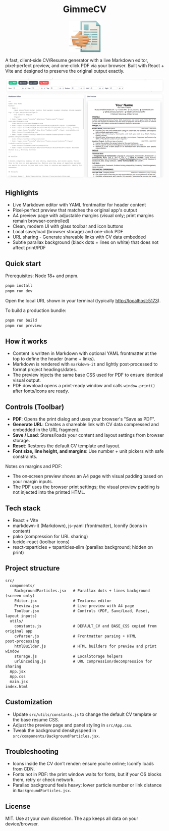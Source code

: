 <div align="center">
  <h1>GimmeCV</h1>
  <img src="./images/icon.png" alt="GimmeCV" width="100" height="100" />
</div>

A fast, client‑side CV/Resume generator with a live Markdown editor, pixel‑perfect preview, and one‑click PDF via your browser. Built with React + Vite and designed to preserve the original output exactly.

![GimmeCV preview](./images/screenshot.png)

## Highlights

- Live Markdown editor with YAML frontmatter for header content
- Pixel‑perfect preview that matches the original app's output
- A4 preview page with adjustable margins (visual only; print margins remain browser‑controlled)
- Clean, modern UI with glass toolbar and icon buttons
- Local save/load (browser storage) and one‑click PDF
- URL sharing - Generate shareable links with CV data embedded
- Subtle parallax background (black dots + lines on white) that does not affect print/PDF

## Quick start

Prerequisites: Node 18+ and pnpm.

```bash
pnpm install
pnpm run dev
```

Open the local URL shown in your terminal (typically <http://localhost:5173>).

To build a production bundle:

```bash
pnpm run build
pnpm run preview
```

## How it works

- Content is written in Markdown with optional YAML frontmatter at the top to define the header (name + links).
- Markdown is rendered with `markdown-it` and lightly post‑processed to format project headings/dates.
- The preview injects the same base CSS used for PDF to ensure identical visual output.
- PDF download opens a print‑ready window and calls `window.print()` after fonts/icons are ready.

## Controls (Toolbar)

- **PDF**: Opens the print dialog and uses your browser's "Save as PDF".
- **Generate URL**: Creates a shareable link with CV data compressed and embedded in the URL fragment.
- **Save / Load**: Stores/loads your content and layout settings from browser storage.
- **Reset**: Restores the default CV template and layout.
- **Font size, line height, and margins**: Use number + unit pickers with safe constraints.

Notes on margins and PDF:

- The on‑screen preview shows an A4 page with visual padding based on your margin inputs.
- The PDF uses the browser print settings; the visual preview padding is not injected into the printed HTML.

## Tech stack

- React + Vite
- markdown-it (Markdown), js-yaml (frontmatter), Iconify (icons in content)
- pako (compression for URL sharing)
- lucide-react (toolbar icons)
- react-tsparticles + tsparticles‑slim (parallax background; hidden on print)

## Project structure

```text
src/
  components/
    BackgroundParticles.jsx   # Parallax dots + lines background (screen only)
    Editor.jsx                # Textarea editor
    Preview.jsx               # Live preview with A4 page
    Toolbar.jsx               # Controls (PDF, Save/Load, Reset, layout inputs)
  utils/
    constants.js              # DEFAULT_CV and BASE_CSS copied from original app
    cvParser.js               # Frontmatter parsing + HTML post‑processing
    htmlBuilder.js            # HTML builders for preview and print window
    storage.js                # LocalStorage helpers
    urlEncoding.js            # URL compression/decompression for sharing
  App.jsx
  App.css
  main.jsx
index.html
```

## Customization

- Update `src/utils/constants.js` to change the default CV template or the base resume CSS.
- Adjust the preview page and panel styling in `src/App.css`.
- Tweak the background density/speed in `src/components/BackgroundParticles.jsx`.

## Troubleshooting

- Icons inside the CV don’t render: ensure you’re online; Iconify loads from CDN.
- Fonts not in PDF: the print window waits for fonts, but if your OS blocks them, retry or check network.
- Parallax background feels heavy: lower particle number or link distance in `BackgroundParticles.jsx`.

## License

MIT. Use at your own discretion. The app keeps all data on your device/browser.
